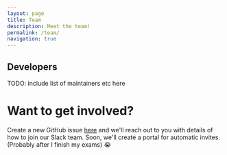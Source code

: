 ```yaml
---
layout: page
title: Team
description: Meet the team!
permalink: /team/
navigation: true
---
```


## Developers

TODO: include list of maintainers etc here

# Want to get involved?
Create a new GitHub issue [here](https://github.com/open-ticket/openticket-meta/issues) and we'll reach out to you with details of how to join our Slack team. Soon, we'll create a portal for automatic invites. (Probably after I finish my exams) :sob:
